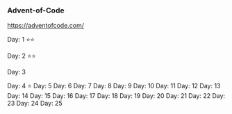 ### Advent-of-Code
https://adventofcode.com/

Day: 1 ⭐⭐

Day: 2 ⭐⭐

Day: 3

Day: 4 ⭐
Day: 5
Day: 6
Day: 7
Day: 8
Day: 9
Day: 10
Day: 11
Day: 12
Day: 13
Day: 14
Day: 15
Day: 16
Day: 17
Day: 18
Day: 19
Day: 20
Day: 21
Day: 22
Day: 23
Day: 24
Day: 25
